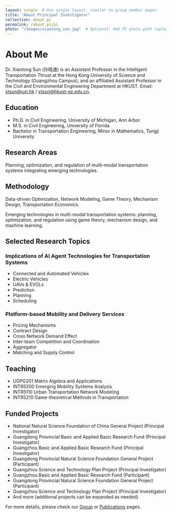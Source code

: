 ```yaml
---
layout: single  # Use single layout, similar to group member pages
title: "About Principal Investigator"
collection: about_pi
permalink: /about_pi/pi
photo: "/images/xiaotong_sun.jpg"  # Optional: Add PI photo path (upload the image if needed)
---
```


# About Me

Dr. Xiaotong Sun (孙晓通) is an Assistant Professor in the Intelligent Transportation Thrust at the Hong Kong University of Science and Technology (Guangzhou Campus), and an affiliated Assistant Professor in the Civil and Environmental Engineering Department at HKUST. Email: xtsun@ust.hk / xtsun@hkust-gz.edu.cn.

## Education
- Ph.D. in Civil Engineering, University of Michigan, Ann Arbor
- M.S. in Civil Engineering, University of Florida
- Bachelor in Transportation Engineering, Minor in Mathematics, Tongji University

## Research Areas
Planning, optimization, and regulation of multi-modal transportation systems integrating emerging technologies.

## Methodology
Data-driven Optimization, Network Modeling, Game Theory, Mechanism Design, Transportation Economics.

Emerging technologies in multi-modal transportation systems: planning, optimization, and regulation using game theory, mechanism design, and machine learning.

## Selected Research Topics
### Implications of AI Agent Technologies for Transportation Systems
- Connected and Automated Vehicles
- Electric Vehicles
- UAVs & EVOLs
- Prediction
- Planning
- Scheduling

### Platform-based Mobility and Delivery Services
- Pricing Mechanisms
- Contract Design
- Cross Network Demand Effect
- Inter-team Competition and Coordination
- Aggregator
- Matching and Supply Control

## Teaching
- UGPG201 Matrix Algebra and Applications
- INTR5200 Emerging Mobility Systems Analysis
- INTR5110 Urban Transportation Network Modeling
- INTR5210 Game-theoretical Methods in Transportation

## Funded Projects
- National Natural Science Foundation of China General Project (Principal Investigator)
- Guangdong Provincial Basic and Applied Basic Research Fund (Principal Investigator)
- Guangzhou Basic and Applied Basic Research Fund (Principal Investigator)
- Guangdong Provincial Natural Science Foundation General Project (Participant)
- Guangzhou Science and Technology Plan Project (Principal Investigator)
- Guangzhou Basic and Applied Basic Research Fund (Participant)
- Guangdong Provincial Natural Science Foundation General Project (Participant)
- Guangzhou Science and Technology Plan Project (Principal Investigator)
- And more (additional projects can be expanded as needed)

For more details, please check our [Group](/group/) or [Publications](/publications/) pages.
